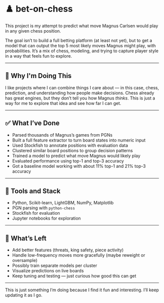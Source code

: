 # ♟️ bet-on-chess

This project is my attempt to predict what move Magnus Carlsen would play in any given chess position.

The goal isn’t to build a full betting platform (at least not yet), but to get a model that can output the top 5 most likely moves Magnus might play, with probabilities. It’s a mix of chess, modeling, and trying to capture player style in a way that feels fun to explore.

---

## 🧠 Why I'm Doing This

I like projects where I can combine things I care about — in this case, chess, prediction, and understanding how people make decisions. Chess already has great engines, but they don’t tell you how Magnus *thinks*. This is just a way for me to explore that idea and see how far I can get.

---

## ✅ What I’ve Done

- Parsed thousands of Magnus’s games from PGNs
- Built a full feature extractor to turn board states into numeric input
- Used Stockfish to annotate positions with evaluation data
- Clustered similar board positions to group decision patterns
- Trained a model to predict what move Magnus would likely play
- Evaluated performance using top-1 and top-3 accuracy
- Got a baseline model working with about 11% top-1 and 21% top-3 accuracy

---

## 🔨 Tools and Stack

- Python, Scikit-learn, LightGBM, NumPy, Matplotlib
- PGN parsing with `python-chess`
- Stockfish for evaluation
- Jupyter notebooks for exploration

---

## 🚧 What’s Left

- Add better features (threats, king safety, piece activity)
- Handle low-frequency moves more gracefully (maybe reweight or oversample)
- Possibly train separate models per cluster
- Visualize predictions on live boards
- Keep tuning and testing — just curious how good this can get

---

This is just something I’m doing because I find it fun and interesting. I’ll keep updating it as I go.
